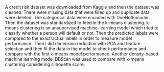 A credit risk dataset was downloaded from Kaggle and then the dataset was cleaned. There were missing data that were filled up and duplicate data were deleted. The categorical data were encoded with OneHotEncoder. Then the dataset was standardized to feed in the k-means clustering. k-means clustering is an unsupervised machine-learning model which tried to classify whether a person will default or not. Then the predicted labels were compared to the exact/actual labels in order to measure model performance. Then I did dimension reduction with PCA and feature selection and then fit the data in the model to check performance and compare with the first k-means model performance. 
Another density-based machine learning model DBScan was used to compare with k-means clustering considering silhouette score. 
